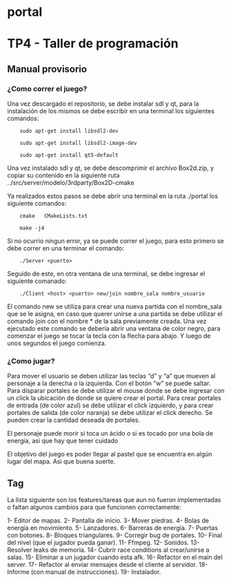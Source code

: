 # portal
# TP4 - Taller de programación

## Manual provisorio

### ¿Como correr el juego?
Una vez descargado el repositorio, se debe instalar sdl y qt, para la instalación de los mismos se debe escribir en una terminal los siguientes comandos:

		sudo apt-get install libsdl2-dev

		sudo apt-get install libsdl2-image-dev
		
		sudo apt-get install qt5-default

Una vez instalado sdl y qt, se debe descomprimir el archivo Box2d.zip, y copiar su contenido en la siguiente ruta ../src/server/modelo/3rdparty/Box2D-cmake

Ya realizados estos pasos se debe abrir una terminal en la ruta ./portal los siguiente comandos:

		cmake 	CMakeLists.txt

		make -j4

Si no ocurrio ningun error, ya se puede correr el juego, para esto primero se debe correr en una terminar el comando: 

		./Server <puerto>

Seguido de este, en otra ventana de una terminal, se debe ingresar el siguiente comanado:

		./Client <host> <puerto> new/join nombre_sala nombre_usuario

El comando new se utiliza para crear una nueva partida con el nombre_sala que se le asigna, en caso que querer unirse a una partida se debe utilizar el comando join con el nombre * de la sala previamente creada.
Una vez ejecutado este comando se debería abrir una ventana de color negro, para comenzar el juego se tocar la tecla con la flecha para abajo. Y luego de unos segundos el juego comienza.

### ¿Como jugar?
Para mover el usuario se deben utilizar las teclas “d” y “a” que mueven al personaje a la derecha o la izquierda. Con el botón “w” se puede saltar.
Para disparar portales se debe utilizar el mouse donde  se debe ingresar con un click la ubicación de donde se quiere crear el portal. Para crear portales de entrada (de color azul) se debe utilizar el click izquierdo, y para crear portales de salida (de color naranja) se debe utilizar el click derecho. Se pueden crear la cantidad deseada de portales.

El personaje puede morir si toca un ácido o si es tocado por una bola de energia, asi que hay que tener cuidado

El objetivo del juego es poder llegar al pastel que se encuentra en algún lugar del mapa. Asi que buena suerte.

## Tag

La lista siguiente son los features/tareas que aun no fueron implementadas o faltan algunos cambios para que funcionen correctamente:

1- Editor de mapas.
2- Pantalla de inicio.
3- Mover piedras.
4- Bolas de energía en movimiento.
5- Lanzadores.
6- Barreras de energía.
7- Puertas con botones.
8- Bloques triangulares.
9- Corregir bug de portales.
10- Final del nivel (que el jugador pueda ganar).
11- Ffmpeg.
12- Sonidos.
13- Resolver leaks de memoria.
14- Cubrir race conditions al crear/unirse a salas.
15- Eliminar a un jugador cuando esta afk.
16- Refactor en el main del server.
17- Refactor al enviar mensajes desde el cliente al servidor.
18- Informe (con manual de instrucciones).
19- Instalador.


